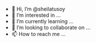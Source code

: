 - 👋 Hi, I’m @sheilatusoy
- 👀 I’m interested in ...
- 🌱 I’m currently learning ...
- 💞️ I’m looking to collaborate on ...
- 📫 How to reach me ...

<!---
sheilatusoy/sheilatusoy is a ✨ special ✨ repository because its `README.md` (this file) appears on your GitHub profile.
You can click the Preview link to take a look at your changes.
--->
